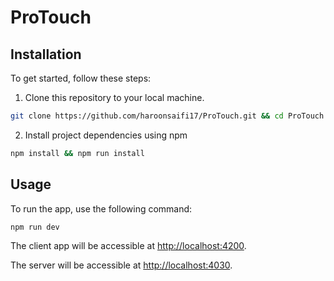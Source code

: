 # ProTouch

## Installation

To get started, follow these steps:

1. Clone this repository to your local machine.

```bash
git clone https://github.com/haroonsaifi17/ProTouch.git && cd ProTouch
```

2. Install project dependencies using npm

```bash
npm install && npm run install
```

## Usage

To run the app, use the following command:

```bash
npm run dev
```

The client app will be accessible at [http://localhost:4200](http://localhost:4200).

The server will be accessible at [http://localhost:4030](http://localhost:4030).
